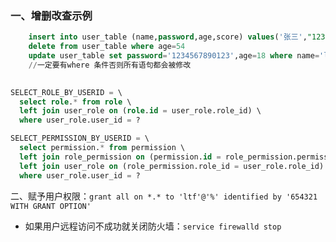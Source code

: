 ### 一、增删改查示例

```sql
    insert into user_table (name,password,age,score) values('张三',"123321",54,5)
    delete from user_table where age=54
    update user_table set password='1234567890123',age=18 where name='ltf'  
    //一定要有where 条件否则所有语句都会被修改
    
```

```sql
SELECT_ROLE_BY_USERID = \
  select role.* from role \
  left join user_role on (role.id = user_role.role_id) \
  where user_role.user_id = ?

SELECT_PERMISSION_BY_USERID = \
  select permission.* from permission \
  left join role_permission on (permission.id = role_permission.permission_id) \
  left join user_role on (role_permission.role_id = user_role.role_id) \
  where user_role.user_id = ?
```



二、赋予用户权限：`grant all on *.* to 'ltf'@'%' identified by '654321 WITH GRANT OPTION'`

* 如果用户远程访问不成功就关闭防火墙：`service firewalld stop`